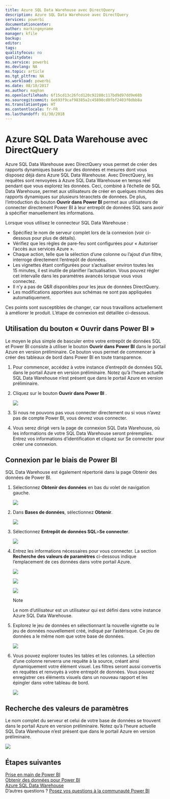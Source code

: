 ```yaml
---
title: Azure SQL Data Warehouse avec DirectQuery
description: Azure SQL Data Warehouse avec DirectQuery
services: powerbi
documentationcenter: 
author: markingmyname
manager: kfile
backup: 
editor: 
tags: 
qualityfocus: no
qualitydate: 
ms.service: powerbi
ms.devlang: NA
ms.topic: article
ms.tgt_pltfrm: NA
ms.workload: powerbi
ms.date: 08/10/2017
ms.author: maghan
ms.openlocfilehash: 6f15cd13c26fcd120c92288c117bd9d97dd9e68b
ms.sourcegitcommit: 6e693f9caf98385a2c45890cd0fbf2403f0dbb8a
ms.translationtype: HT
ms.contentlocale: fr-FR
ms.lasthandoff: 01/30/2018
---
```

# <a name="azure-sql-data-warehouse-with-directquery"></a>Azure SQL Data Warehouse avec DirectQuery
Azure SQL Data Warehouse avec DirectQuery vous permet de créer des rapports dynamiques basés sur des données et mesures dont vous disposez déjà dans Azure SQL Data Warehouse. Avec DirectQuery, les requêtes sont renvoyées à Azure SQL Data Warehouse en temps réel pendant que vous explorez les données. Ceci, combiné à l’échelle de SQL Data Warehouse, permet aux utilisateurs de créer en quelques minutes des rapports dynamiques sur plusieurs téraoctets de données. De plus, l’introduction du bouton **Ouvrir dans Power BI** permet aux utilisateurs de connecter directement Power BI à leur entrepôt de données SQL sans avoir à spécifier manuellement les informations.

Lorsque vous utilisez le connecteur SQL Data Warehouse :

* Spécifiez le nom de serveur complet lors de la connexion (voir ci-dessous pour plus de détails).
* Vérifiez que les règles de pare-feu sont configurées pour « Autoriser l’accès aux services Azure ».
* Chaque action, telle que la sélection d’une colonne ou l’ajout d’un filtre, interroge directement l’entrepôt de données.
* Les vignettes étant configurées pour s’actualiser environ toutes les 15 minutes, il est inutile de planifier l’actualisation.  Vous pouvez régler cet intervalle dans les paramètres avancés lorsque vous vous connectez.
* Il n’y a pas de Q&R disponibles pour les jeux de données DirectQuery.
* Les modifications apportées aux schémas ne sont pas appliquées automatiquement.

Ces points sont susceptibles de changer, car nous travaillons actuellement à améliorer le produit. L’étape de connexion est détaillée ci-dessous.

## <a name="using-the-open-in-power-bi-button"></a>Utilisation du bouton « Ouvrir dans Power BI »
Le moyen le plus simple de basculer entre votre entrepôt de données SQL et Power BI consiste à utiliser le bouton **Ouvrir dans Power BI** dans le portail Azure en version préliminaire. Ce bouton vous permet de commencer à créer des tableaux de bord dans Power BI en toute transparence.

1. Pour commencer, accédez à votre instance d’entrepôt de données SQL dans le portail Azure en version préliminaire. Notez qu’à l’heure actuelle SQL Data Warehouse n’est présent que dans le portail Azure en version préliminaire.
2. Cliquez sur le bouton **Ouvrir dans Power BI** .
   
    ![](media/service-azure-sql-data-warehouse-with-direct-connect/openinpowerbi.png)
3. Si nous ne pouvons pas vous connecter directement ou si vous n’avez pas de compte Power BI, vous devrez vous connecter.
4. Vous serez dirigé vers la page de connexion SQL Data Warehouse, où les informations de votre SQL Data Warehouse seront préremplies. Entrez vos informations d’identification et cliquez sur Se connecter pour créer une connexion.

## <a name="connecting-through-power-bi"></a>Connexion par le biais de Power BI
SQL Data Warehouse est également répertorié dans la page Obtenir des données de Power BI. 

1. Sélectionnez **Obtenir des données** en bas du volet de navigation gauche.  
   
    ![](media/service-azure-sql-data-warehouse-with-direct-connect/getdatabutton.png)
2. Dans **Bases de données**, sélectionnez **Obtenir**.
   
    ![](media/service-azure-sql-data-warehouse-with-direct-connect/databases.png)
3. Sélectionnez **Entrepôt de données SQL**\>**Se connecter**.
   
    ![](media/service-azure-sql-data-warehouse-with-direct-connect/azuresqldatawarehouseconnect.png)
4. Entrez les informations nécessaires pour vous connecter. La section **Recherche des valeurs de paramètres** ci-dessous indique l’emplacement de ces données dans votre portail Azure.
   
    ![](media/service-azure-sql-data-warehouse-with-direct-connect/servername.png)
   
    ![](media/service-azure-sql-data-warehouse-with-direct-connect/servernamewithadvanced.png)
   
    ![](media/service-azure-sql-data-warehouse-with-direct-connect/username.png)
   
   > [!NOTE]
   > Le nom d’utilisateur est un utilisateur qui est défini dans votre instance Azure SQL Data Warehouse.
   > 
   > 
5. Explorez le jeu de données en sélectionnant la nouvelle vignette ou le jeu de données nouvellement créé, indiqué par l’astérisque. Ce jeu de données a le même nom que votre base de données.
   
    ![](media/service-azure-sql-data-warehouse-with-direct-connect/dataset2.png)
6. Vous pouvez explorer toutes les tables et les colonnes. La sélection d’une colonne renverra une requête à la source, créant ainsi dynamiquement votre élément visuel. Les filtres seront aussi convertis en requêtes et renvoyés à votre entrepôt de données. Vous pouvez enregistrer ces éléments visuels dans un nouveau rapport et les épingler dans votre tableau de bord.
   
    ![](media/service-azure-sql-data-warehouse-with-direct-connect/explore3.png)

## <a name="finding-parameter-values"></a>Recherche des valeurs de paramètres
Le nom complet du serveur et celui de votre base de données se trouvent dans le portail Azure en version préliminaire. Notez qu’à l’heure actuelle SQL Data Warehouse n’est présent que dans le portail Azure en version préliminaire.

![](media/service-azure-sql-data-warehouse-with-direct-connect/azureportal.png)

## <a name="next-steps"></a>Étapes suivantes
[Prise en main de Power BI](service-get-started.md)  
[Obtenir des données pour Power BI](service-get-data.md)  
[Azure SQL Data Warehouse](https://azure.microsoft.com/en-us/documentation/services/sql-data-warehouse/)  
D’autres questions ? [Posez vos questions à la communauté Power BI](http://community.powerbi.com/)


